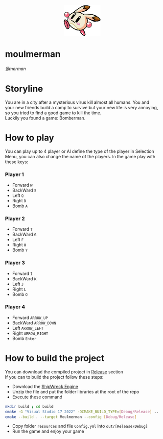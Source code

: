 <p align="center">
    <img src=".github/images/Bestiole.png"
    alt="Moulmerman Logo"
    style="height: 100px">
</p>

# moulmerman
###### 물merman

# Storyline
You are in a city after a mysterious virus kill almost all humans.
You and your new friends build a camp to survive but your new life 
is very annoying, so you tried to find a good game to kill the time. </br>
Luckily you found a game: Bomberman.

# How to play
You can play up to 4 player or AI define the type of the player
in Selection Menu, you can also change the name of the players.
In the game play with these keys:
### Player 1
* Forward `W`
* BackWard `S`
* Left `Q`
* Right `D`
* Bomb `A`
### Player 2
* Forward `T`
* BackWard `G`
* Left `F`
* Right `H`
* Bomb `Y`
### Player 3
* Forward `I`
* BackWard `K`
* Left `J`
* Right `L`
* Bomb `O`
### Player 4
* Forward `ARROW_UP`
* BackWard `ARROW_DOWN`
* Left `ARROW_LEFT`
* Right `ARROW_RIGHT`
* Bomb `Enter`

# How to build the project
You can download the compiled project in [Release](https://github.com/Alvarwow69/moulmerman/releases) section </br>
If you can to build the project follow these steps:
* Download the [ShipWreck Engine](http://api.creative-rift.com/download_sw/libs?platform=windows&v=alpha-0.3-beta_12.rar)
* Unzip the file and put the folder libraries at the root of the repo
* Execute these command
```bash
mkdir build ; cd build
cmake -G "Visual Studio 17 2022" -DCMAKE_BUILD_TYPE=[Debug/Release] ..
cmake --build . --target Moulmerman --config [Debug/Release]
```
* Copy folder `resources` and file `Config.yml` into `out/[Release/Debug]`
* Run the game and enjoy your game